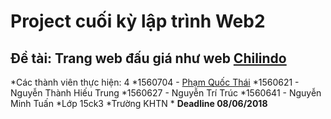 # Project cuối kỳ lập trình Web2
## Đề tài: Trang web đấu giá như web [Chilindo](chilindo.com)

*Các thành viên thực hiện: 4
*1560704 - [Phạm Quốc Thái](facebook.com/Thai.Hcmus)
*1560621 - Nguyễn Thành Hiếu Trung
*1560627 - Nguyễn Trí Trúc
*1560641 - Nguyễn Minh Tuấn
*Lớp 15ck3
*Trường KHTN
*
**Deadline 08/06/2018**